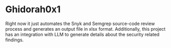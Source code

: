 # Ghidorah0x1
Right now it just automates the Snyk and Semgrep source-code review process and generates an output file in xlsx format. Additionally, this project has an integration with LLM to generate details about the security related findings. 
